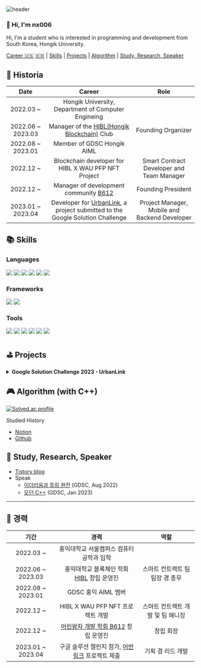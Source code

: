 ![header](https://capsule-render.vercel.app/api?type=soft&color=timeGradient&height=300&section=header&text=Hi!%20I'm%20nx006&fontSize=90)

### 👋 Hi, I'm nx006

Hi, I'm a student who is interested in programming and development from South Korea, Hongik University.

[Career 🇺🇸](#-historia) [🇰🇷](#-경력) | [Skills](#-skills) | [Projects](#-projects) | [Algorithm](#-algorithm-with-c) | [Study, Research, Speaker](#-study-research-speaker)

## 🚀 Historia
| Date | Career | Role |
|:---:|:---:|:---:|
| 2022.03 ~ | Hongik University, Department of Computer Engineing |
| 2022.06 ~ 2023.03 | Manager of the [HIBL(Hongik Blockchain)](https://maddening-servant-2d3.notion.site/About-HIBL-e310770841094897970e814aca1015dd) Club | Founding Organizer |
| 2022.08 ~ 2023.01 | Member of GDSC Hongik AIML |  |
| 2022.12 ~ | Blockchain developer for HIBL X WAU PFP NFT Project | Smart Contract Developer and Team Manager |
| 2022.12 ~ | Manager of development community [B612](https://github.com/HongikB612) | Founding President |
| 2023.01 ~ 2023.04 | Developer for [UrbanLink](https://github.com/HongikB612/UrbanLink), a project submitted to the Google Solution Challenge | Project Manager, Mobile and Backend Developer |

## 📚 Skills
### Languages

<img src="https://img.shields.io/badge/C-A8B9CC?style=flat-square&logo=c&logoColor=white"> <img src="https://img.shields.io/badge/C++-00599C?style=flat-square&logo=c%2B%2B&logoColor=white"> <img src="https://img.shields.io/badge/Python-3776AB?style=flat-square&logo=python&logoColor=white"> <img src="https://img.shields.io/badge/Dart-0175C2?style=flat-square&logo=dart&logoColor=white"> <img src="https://img.shields.io/badge/Solidity-363636?style=flat-square&logo=solidity&logoColor=white"> <img src="https://img.shields.io/badge/JavaScript-F7DF1E?style=flat-square&logo=javascript&logoColor=white">

### Frameworks

<img src="https://img.shields.io/badge/Flutter-02569B?style=flat-square&logo=flutter&logoColor=white"> <img src="https://img.shields.io/badge/Firebase-FFCA28?style=flat-square&logo=firebase&logoColor=white">

### Tools

<img src="https://img.shields.io/badge/VS-5C2D91?style=flat-square&logo=visual-studio&logoColor=white"> <img src="https://img.shields.io/badge/VS Code-007ACC?style=flat-square&logo=visual-studio-code&logoColor=white"> <img src="https://img.shields.io/badge/CLion-000000?style=flat-square&logo=clion&logoColor=white"> <img src="https://img.shields.io/badge/Ethereum-3C3C3D?style=flat-square&logo=ethereum&logoColor=white"> <img src="https://img.shields.io/badge/Notion-000000?style=flat-square&logo=notion&logoColor=white"> <img src="https://img.shields.io/badge/Markdown-000000?style=flat-square&logo=markdown&logoColor=white">

## ⛳️ Projects

<details>
<summary> <b> Google Solution Challenge 2023 - UrbanLink </b> </summary>

### 🏬 [Location Based Community Service, UrbanLink](https://github.com/HongikB612/UrbanLink)
- <img src="https://img.shields.io/badge/Flutter-02569B?style=flat-square&logo=flutter&logoColor=white"> <img src="https://img.shields.io/badge/Firebase-FFCA28?style=flat-square&logo=firebase&logoColor=white">
- Project Submission for Google Solution Challenge 2023
- Community-based services to contribute to sustainable cities, goal 11 of the UN's 17 Sustainable Development Goals.
- Responsible for project planning, team leading and managing, mobile app development using Flutter and backend development using Firebase.
- UN 17개 지속 가능한 발전 목표 중 11번 째 목표인 지속 가능한 도시 기여를 위한 지역 기반 커뮤니티 서비스
- 프로젝트 기획, 팀 리드 및 매니징, Flutter와 Firebase를 이용한 모바일 앱 개발, 백엔드 개발을 담당함
</details>

## 🎮 Algorithm (with C++)

[![Solved.ac profile](http://mazassumnida.wtf/api/v2/generate_badge?boj=gmblue12)](https://solved.ac/gmblue12)

Studied History
- [Notion](https://hongik-b612.notion.site/5ba2e841c70e4743b1ef03dbdd94abbd?v=34108fefefcd42fea85c77819a1df199)
- [Github](https://github.com/nx006/algorithm-study)

## 📖 Study, Research, Speaker

- [Tistory blog](https://nx006.tistory.com/)
- Speak
    - [이더리움과 튜링 완전](https://youtu.be/cM5S6co65-k) (GDSC, Aug 2022)
    - [모던 C++](https://www.youtube.com/watch?v=vVKgfyRnNp8) (GDSC, Jan 2023)

---
## 🚀 경력
| 기간 | 경력 | 역할 |
|:---:|:---:|:---:|
| 2022.03 ~ | 홍익대학교 서울캠퍼스 컴퓨터공학과 입학 |
| 2022.06 ~ 2023.03 | 홍익대학교 블록체인 학회 [HIBL](https://maddening-servant-2d3.notion.site/About-HIBL-e310770841094897970e814aca1015dd) 창립 운영진 | 스마트 컨트랙트 팀 팀장 겸 총무 |
| 2022.08 ~ 2023.01 | GDSC 홍익 AIML 멤버 | |
| 2022.12 ~ | HIBL X WAU PFP NFT 프로젝트 개발 | 스마트 컨트랙트 개발 및 팀 매니징 |
| 2022.12 ~ | [어린왕자 개발 학회 B612](https://github.com/HongikB612) 창립 운영진 | 창립 회장 |
| 2023.01 ~ 2023.04 | 구글 솔루션 챌린지 참가, [어반링크](https://github.com/HongikB612/UrbanLink) 프로젝트 제출 | 기획 겸 리드 개발 |